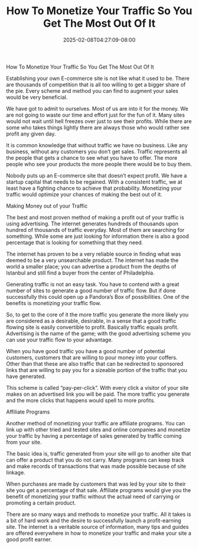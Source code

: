 ﻿---
title: "How To Monetize Your Traffic So You Get The Most Out Of It"
date: 2025-02-08T04:27:09-08:00
description: "webtraffic Tips for Web Success"
featured_image: "/images/webtraffic.jpg"
tags: ["webtraffic"]
---

How To Monetize Your Traffic So You Get The Most Out Of It


Establishing your own E-commerce site is not like what it used to be. There are thousands of competition that is all too willing to get a bigger share of the pie. Every scheme and method you can find to augment your sales would be very beneficial.

We have got to admit to ourselves. Most of us are into it for the money. We are not going to waste our time and effort just for the fun of it. Many sites would not wait until hell freezes over just to see their profits. While there are some who takes things lightly there are always those who would rather see profit any given day.

It is common knowledge that without traffic we have no business. Like any business, without any customers you don’t get sales. Traffic represents all the people that gets a chance to see what you have to offer. The more people who see your products the more people there would be to buy them.

Nobody puts up an E-commerce site that doesn’t expect profit. We have a startup capital that needs to be regained. With a consistent traffic, we at least have a fighting chance to achieve that probability. Monetizing your traffic would optimize your chances of making the best out of it.

Making Money out of your Traffic

The best and most proven method of making a profit out of your traffic is using advertising. The internet generates hundreds of thousands upon hundred of thousands of traffic everyday. Most of them are searching for something. While some are just looking for information there is also a good percentage that is looking for something that they need.

The internet has proven to be a very reliable source in finding what was deemed to be a very unsearchable product. The internet has made the world a smaller place; you can advertise a product from the depths of Istanbul and still find a buyer from the center of Philadelphia. 

Generating traffic is not an easy task. You have to contend with a great number of sites to generate a good number of traffic flow. But if done successfully this could open up a Pandora’s Box of possibilities. One of the benefits is monetizing your traffic flow.

So, to get to the core of it the more traffic you generate the more likely you are considered as a desirable, desirable, in a sense that a good traffic flowing site is easily convertible to profit. Basically traffic equals profit. Advertising is the name of the game; with the good advertising scheme you can use your traffic flow to your advantage. 

When you have good traffic you have a good number of potential customers, customers that are willing to pour money into your coffers. Other than that these are also traffic that can be redirected to sponsored links that are willing to pay you for a sizeable portion of the traffic that you have generated.

This scheme is called “pay-per-click”. With every click a visitor of your site makes on an advertised link you will be paid. The more traffic you generate and the more clicks that happens would spell to more profits.

Affiliate Programs

Another method of monetizing your traffic are affiliate programs. You can link up with other tried and tested sites and online companies and monetize your traffic by having a percentage of sales generated by traffic coming from your site.

The basic idea is, traffic generated from your site will go to another site that can offer a product that you do not carry. Many programs can keep track and make records of transactions that was made possible because of site linkage.

When purchases are made by customers that was led by your site to their site you get a percentage of that sale. Affiliate programs would give you the benefit of monetizing your traffic without the actual need of carrying or promoting a certain product.

There are so many ways and methods to monetize your traffic. All it takes is a bit of hard work and the desire to successfully launch a profit-earning site. The internet is a veritable source of information, many tips and guides are offered everywhere in how to monetize your traffic and make your site a good profit earner.







